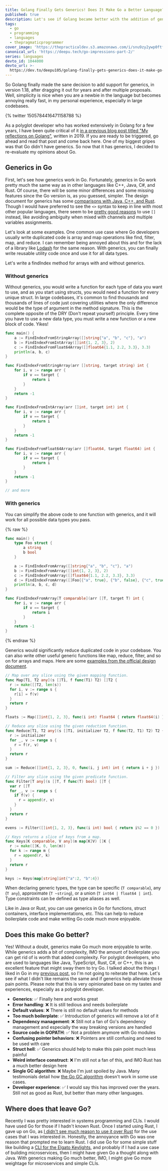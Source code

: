 ```yaml
---
title: Golang Finally Gets Generics! Does It Make Go a Better Language?
published: true
description: Let's see if Golang became better with the addition of generics.
tags:
  - go
  - programming
  - languages
  - thepragmaticprogrammer
cover_image: 'https://thepracticaldev.s3.amazonaws.com/i/snu9zy2ywp0ftfcthda2.jpg'
canonical_url: 'https://deepu.tech/go-impressions-part-2/'
series: languages
devto_id: 1044000
devto_url: >-
  https://dev.to/deepu105/golang-finally-gets-generics-does-it-make-go-a-better-language-3dai
---
```


So Golang finally made the sane decision to add support for generics, in version 1.18, after dragging it out for years and after multiple proposals. Well, simplicity is nice when you are a newbie in the language but becomes annoying really fast, in my personal experience, especially in large codebases.

{% twitter 1505784416471158788 %}

As a polyglot developer who has worked extensively in Golang for a few years, I have been quite critical of it [in a previous blog post titled "My reflections on Golang"](https://deepu.tech/reflection-on-golang/), written in 2019. If you are ready to be triggered, go ahead and read that post and come back here. One of my biggest gripes was that Go didn't have generics. So now that it has generics, I decided to re-evaluate my opinions about Go.

## Generics in Go

First, let's see how generics work in Go. Fortunately, generics in Go work pretty much the same way as in other languages like C++, Java, C#, and Rust. Of course, there will be some minor differences and some missing features since the Go version is, as you guessed, simpler. The design document for generics has some [comparisons with Java, C++, and Rust](https://go.googlesource.com/proposal/+/refs/heads/master/design/43651-type-parameters.md#comparison-with-java).
Though I would have preferred to see the `<>` syntax to keep in line with most other popular languages, there seem to be [pretty good reasons](https://go.googlesource.com/proposal/+/refs/heads/master/design/43651-type-parameters.md#why-not-use-the-syntax-like-c_and-java) to use `[]` instead, like avoiding ambiguity when mixed with channels and multiple variables assignments.

Let's look at some examples. One common use case where Go developers usually write duplicated code is array and map operations like find, filter, map, and reduce. I can remember being annoyed about this and for the lack of a library like [Lodash](https://lodash.com) for the same reason. With generics, you can finally write reusable utility code once and use it for all data types.

Let's write a findIndex method for arrays with and without generics.

### Without generics

Without generics, you would write a function for each type of data you want to use, and as you start using structs, you would need a function for every unique struct. In large codebases, it's common to find thousands and thousands of lines of code just covering utilities where the only difference would be the type of argument in the method signature. This is the complete opposite of the DRY (Don't repeat yourself) principle. Every time you have to use a new data type, you must write a new function or a new block of code. Yikes!

```go
func main() {
	a := FindIndexFromStringArray([]string{"a", "b", "c"}, "a")
	b := FindIndexFromIntArray([]int{1, 2, 3}, 2)
	c := FindIndexFromFloat64Array([]float64{1.1, 2.2, 3.3}, 3.3)
	println(a, b, c)
}

func FindIndexFromStringArray(arr []string, target string) int {
	for i, v := range arr {
		if v == target {
			return i
		}
	}
	return -1
}

func FindIndexFromIntArray(arr []int, target int) int {
	for i, v := range arr {
		if v == target {
			return i
		}
	}
	return -1
}

func FindIndexFromFloat64Array(arr []float64, target float64) int {
	for i, v := range arr {
		if v == target {
			return i
		}
	}
	return -1
}

// and more
```

### With generics

You can simplify the above code to one function with generics, and it will work for all possible data types you pass.

{% raw  %}
```go
func main() {
	type Foo struct {
		a string
		b bool
	}

	a := FindIndexFromArray([]string{"a", "b", "c"}, "a")
	b := FindIndexFromArray([]int{1, 2, 3}, 2)
	c := FindIndexFromArray([]float64{1.1, 2.2, 3.3}, 3.3)
	d := FindIndexFromArray([]Foo{{"a", true}, {"b", false}, {"c", true}}, Foo{"a", true})
	println(a, b, c, d)
}

func FindIndexFromArray[T comparable](arr []T, target T) int {
	for i, v := range arr {
		if v == target {
			return i
		}
	}
	return -1
}
```
{% endraw  %}

Generics would significantly reduce duplicated code in your codebase. You can also write other useful generic functions like map, reduce, filter, and so on for arrays and maps. Here are some [examples from the official design document](https://go.googlesource.com/proposal/+/refs/heads/master/design/43651-type-parameters.md#examples).

```go
// Map over any slice using the given mapping function.
func Map[T1, T2 any](s []T1, f func(T1) T2) []T2 {
  r := make([]T2, len(s))
  for i, v := range s {
    r[i] = f(v)
  }
  return r
}

floats := Map([]int{1, 2, 3}, func(i int) float64 { return float64(i) })

// Reduce any slice using the given reduction function.
func Reduce[T1, T2 any](s []T1, initializer T2, f func(T2, T1) T2) T2 {
  r := initializer
  for _, v := range s {
    r = f(r, v)
  }
  return r
}

sum := Reduce([]int{1, 2, 3}, 0, func(i, j int) int { return i + j })

// Filter any slice using the given predicate function.
func Filter[T any](s []T, f func(T) bool) []T {
  var r []T
  for _, v := range s {
    if f(v) {
      r = append(r, v)
    }
  }
  return r
}

evens := Filter([]int{1, 2, 3}, func(i int) bool { return i%2 == 0 })

// Keys returns a slice of keys from a map.
func Keys[K comparable, V any](m map[K]V) []K {
  r := make([]K, 0, len(m))
  for k := range m {
    r = append(r, k)
  }
  return r
}

keys := Keys(map[string]int{"a":2, "b":4})
```

When declaring generic types, the type can be specific (`T comparable`), any (`T any`), approximate (`T ~string`), or a union (`T int64 | float64 | int`). Type constraints can be defined as type aliases as well.

Like in Java or Rust, you can use generics in Go for functions, struct containers, interface implementations, etc. This can help to reduce boilerplate code and make writing Go code much more enjoyable.

## Does this make Go better?

Yes! Without a doubt, generics make Go much more enjoyable to write. While generics adds a bit of complexity, IMO the amount of boilerplate you can get rid of is worth that added complexity. For polyglot developers, who are used to languages like Java, TypeScript, Rust, C#, or C++, this is an excellent feature that might sway them to try Go. I talked about the things I liked in Go in my [previous post](https://deepu.tech/reflection-on-golang/), so I'm not going to reiterate that here. Let's see if what I didn't like remains the same and if generics help alleviate those pain points. Please note that this is very opinionated base on my tastes and experiences, especially as a polyglot developer.

- **Generics**: ✅ Finally here and works great
- **Error handling**: ❌ It is still tedious and needs boilerplate
- **Default values**: ❌ There is still no default values for methods
- **Too much boilerplate**: ✅ Introduction of generics will remove a lot of it
- **Dependency management**: ❌ Still not a fan of Go's dependency management and especially the way breaking versions are handled
- **Source code in GOPATH**: ✅ Not a problem anymore with Go modules
- **Confusing pointer behaviors**: ❌ Pointers are still confusing and need to be used with care
- **Struct hell**: ✅ Generics should help to make this pain point much less painful
- **Weird interface construct**: ❌ I'm still not a fan of this, and IMO Rust has a much better design here
- **Single GC algorithm**: ❌ Maybe I'm just spoiled by Java. Many testimonials detail how [the Go GC algorithm](https://deepu.tech/memory-management-in-golang/) doesn't work in some use cases.
- **Developer experience**: ✅ I would say this has improved over the years. Still not as good as Rust, but better than many other languages.

## Where does that leave Go?

Recently I was pretty interested in systems programming and CLIs. I would have used Go for those if I hadn't known Rust. Once I started using Rust, I gave up on Go, as [I didn't see much reason to use it over Rust](https://deepu.tech/my-second-impression-of-rust/) for the use cases that I was interested in. Honestly, the annoyance with Go was one reason that prompted me to learn Rust. I did use Go for some simple stuff like building a [CLI for the Elgato Keylights](https://github.com/deepu105/keylight), and probably if I had a use case of building microservices, then I might have given Go a thought along with Java. With generics making Go much better, IMO, I might give Go more weightage for microservices and simple CLIs.

